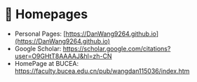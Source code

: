 # 📎 Homepages
- Personal Pages: [https://DanWang9264.github.io](https://DanWang9264.github.io)
- Google Scholar: https://scholar.google.com/citations?user=O9GHtT8AAAAJ&hl=zh-CN
- HomePage at BUCEA: <https://faculty.bucea.edu.cn/pub/wangdan115036/index.htm>
